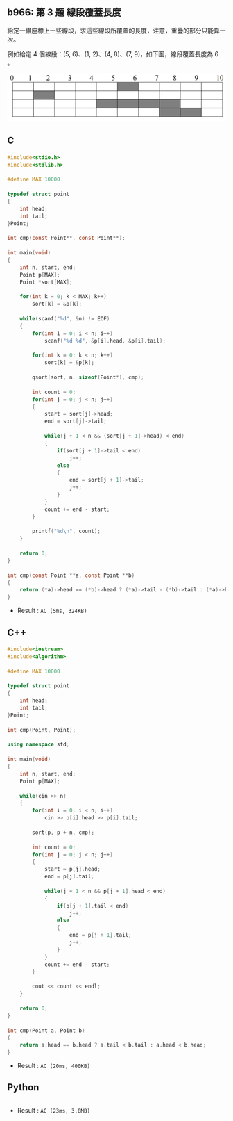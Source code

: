 ## b966: 第 3 題 線段覆蓋長度
給定一維座標上一些線段，求這些線段所覆蓋的長度，注意，重疊的部分只能算一次。

例如給定 4 個線段：(5, 6)、(1, 2)、(4, 8)、(7, 9)，如下圖，線段覆蓋長度為 6 。

![table](https://github.com/Offliners/ZeroJugde-writeup/blob/master/101-APCS/Contents/b966/table.png)

## C
```C
#include<stdio.h>
#include<stdlib.h>

#define MAX 10000

typedef struct point
{
	int head;
	int tail;
}Point;

int cmp(const Point**, const Point**);

int main(void)
{
	int n, start, end;
	Point p[MAX];
	Point *sort[MAX];
	
	for(int k = 0; k < MAX; k++)
		sort[k] = &p[k];
	
	while(scanf("%d", &n) != EOF)
	{
		for(int i = 0; i < n; i++)
			scanf("%d %d", &p[i].head, &p[i].tail);
		
		for(int k = 0; k < n; k++)
			sort[k] = &p[k];
			
		qsort(sort, n, sizeof(Point*), cmp);
		
		int count = 0;
		for(int j = 0; j < n; j++)
		{
			start = sort[j]->head;
			end = sort[j]->tail;
			
			while(j + 1 < n && (sort[j + 1]->head) < end)
			{
				if(sort[j + 1]->tail < end)
					j++;
				else
				{
					end = sort[j + 1]->tail;
					j++;
				}
			}
			count += end - start;
		}
		
		printf("%d\n", count);
	}
	
	return 0;
}

int cmp(const Point **a, const Point **b)
{
	return (*a)->head == (*b)->head ? (*a)->tail - (*b)->tail : (*a)->head - (*b)->head;
}
```
 * Result : `AC (5ms, 324KB)`

## C++
```C++
#include<iostream>
#include<algorithm>

#define MAX 10000

typedef struct point
{
	int head;
	int tail;
}Point;

int cmp(Point, Point);

using namespace std;

int main(void)
{
	int n, start, end;
	Point p[MAX];
	
	while(cin >> n)
	{
		for(int i = 0; i < n; i++)
			cin >> p[i].head >> p[i].tail;
			
		sort(p, p + n, cmp);
		
		int count = 0;
		for(int j = 0; j < n; j++)
		{
			start = p[j].head;
			end = p[j].tail;
			
			while(j + 1 < n && p[j + 1].head < end)
			{
				if(p[j + 1].tail < end)
					j++;
				else
				{
					end = p[j + 1].tail;
					j++;
				}
			}
			count += end - start;
		}
		
		cout << count << endl;	
	}
	
	return 0;
}

int cmp(Point a, Point b)
{
	return a.head == b.head ? a.tail < b.tail : a.head < b.head;
}
```
 * Result : `AC (20ms, 400KB)`

## Python
```python

```
 * Result : `AC (23ms, 3.8MB)`
